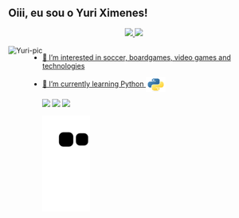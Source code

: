 ## Oiii, eu sou o Yuri Ximenes!

<div align="center">
  <a href="https://github.com/YuriXimenes">
  <img height="180em" src="https://github-readme-stats.vercel.app/api?username=YuriXimenes&show_icons=true&theme=dracula&include_all_commits=true&count_private=true"/>
  <img height="180em" src="https://github-readme-stats.vercel.app/api/top-langs/?username=YuriXimenes&layout=compact&langs_count=7&theme=dracula"/>
</div>  


<div> 
  
<div style="display: inline"><br>
  <img align="left" alt="Yuri-pic" height="150" src="https://media.discordapp.net/attachments/765042242552332309/1048244007022645268/99127086_2814467458652448_6347921174831300608_n.jpg?width=406&height=450">
</div>
  
- 👀 I’m interested in soccer, boardgames, video games and technologies
- 🌱 I’m currently learning Python  <img align="center" alt="Rafa-Python" height="30" width="40" src="https://raw.githubusercontent.com/devicons/devicon/master/icons/python/python-original.svg">
  
  <a href="https://instagram.com/_iambatman" target="_blank"><img src="https://img.shields.io/badge/-Instagram-%23E4405F?style=for-the-badge&logo=instagram&logoColor=white" target="_blank"></a>
 <a href="https://discord.gg/wagxzStdcR" target="_blank"><img src="https://img.shields.io/badge/Discord-7289DA?style=for-the-badge&logo=discord&logoColor=white" target="_blank"></a> 
  <a href="https://www.linkedin.com/in/yuriximenes" target="_blank"><img src="https://img.shields.io/badge/-LinkedIn-%230077B5?style=for-the-badge&logo=linkedin&logoColor=white" target="_blank"></a> 
</div>

![snake gif](https://github.com/YuriXimenes/YuriXimenes/blob/output/github-contribution-grid-snake.svg)
